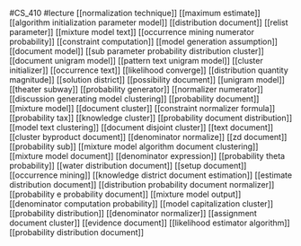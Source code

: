 #CS_410
#lecture
[[normalization technique]]
[[maximum estimate]]
[[algorithm initialization parameter model]]
[[distribution document]]
[[relist parameter]]
[[mixture model text]]
[[occurrence mining numerator probability]]
[[constraint computation]]
[[model generation assumption]]
[[document model]]
[[sub parameter probability distribution cluster]]
[[document unigram model]]
[[pattern text unigram model]]
[[cluster initializer]]
[[occurrence text]]
[[likelihood converge]]
[[distribution quantity magnitude]]
[[solution district]]
[[possibility document]]
[[unigram model]]
[[theater subway]]
[[probability generator]]
[[normalizer numerator]]
[[discussion generating model clustering]]
[[probability document]]
[[mixture model]]
[[document cluster]]
[[constraint normalizer formula]]
[[probability tax]]
[[knowledge cluster]]
[[probability document distribution]]
[[model text clustering]]
[[document disjoint cluster]]
[[text document]]
[[cluster byproduct document]]
[[denominator normalize]]
[[zd document]]
[[probability sub]]
[[mixture model algorithm document clustering]]
[[mixture model document]]
[[denominator expression]]
[[probability theta probability]]
[[water distribution document]]
[[setup document]]
[[occurrence mining]]
[[knowledge district document estimation]]
[[estimate distribution document]]
[[distribution probability document normalizer]]
[[probability e probability document]]
[[mixture model output]]
[[denominator computation probability]]
[[model capitalization cluster]]
[[probability distribution]]
[[denominator normalizer]]
[[assignment document cluster]]
[[evidence document]]
[[likelihood estimator algorithm]]
[[probability distribution document]]
